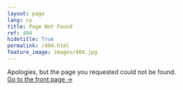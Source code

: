 ```yaml
---
layout: page
lang: cy
title: Page Not Found
ref: 404
hidetitle: True
permalink: /404.html
feature_image: images/404.jpg
---
```


Apologies, but the page you requested could not be found.<br />
<a class="error-link" href="{{ site.baseurl }}/">Go to the front page &rarr;</a>
